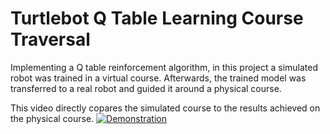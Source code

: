 # Turtlebot Q Table Learning Course Traversal
Implementing a Q table reinforcement algorithm, in this project a simulated robot was trained in a virtual course. Afterwards, the trained model was transferred to a real robot and guided it around a physical course.

This video directly copares the simulated course to the results achieved on the physical course.
[![Demonstration](https://img.youtube.com/vi/R1qfxtxpoKI/0.jpg)](https://www.youtube.com/watch?v=R1qfxtxpoKI)
